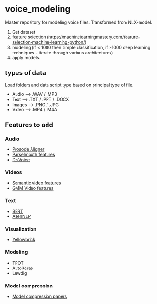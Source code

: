 # voice_modeling
Master repository for modeling voice files. Transformed from NLX-model.

1. Get dataset
2. feature selection (https://machinelearningmastery.com/feature-selection-machine-learning-python/) 
3. modeling (if < 1000 then simple classification, if >1000 deep learning techniques - iterate through various architectures).
4. apply models. 

## types of data

Load folders and data script type based on principal type of file.

* Audio --> .WAV / .MP3
* Text --> .TXT / .PPT / .DOCX
* Images --> .PNG / .JPG 
* Video --> .MP4 / .M4A

## Features to add

### Audio
* [Prosode Aligner](https://github.com/prosodylab/Prosodylab-Aligner)
* [Parselmouth features](https://github.com/drfeinberg/genderless)
* [DisVoice](https://github.com/jcvasquezc/DisVoice)

### Videos 
* [Semantic video features](https://github.com/JunweiLiang/Semantic_Features)
* [GMM Video features](https://github.com/jonasrothfuss/videofeatures)
### Text
* [BERT](https://github.com/huggingface/pytorch-pretrained-BERT)
* [AllenNLP](https://github.com/allenai/allennlp)

### Visualization
* [Yellowbrick]()

### Modeling 
* TPOT
* AutoKeras
* Luwdig  

### Model compression
* [Model compression papers](https://github.com/sun254/awesome-model-compression-and-acceleration)
